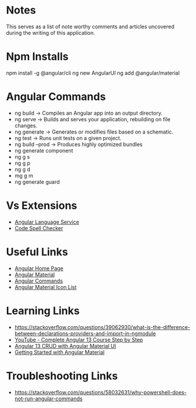 # Notes
This serves as a list of note worthy comments and articles uncovered during the writing of this application.

# Npm Installs
npm install -g @angular/cli
ng new AngularUI
ng add @angular/material

# Angular Commands
* ng build -> Compiles an Angular app into an output directory.
* ng serve -> Builds and serves your application, rebuilding on file changes.
* ng generate -> Generates or modifies files based on a schematic.
* ng test -> Runs unit tests on a given project.
* ng build –prod -> Produces highly optimized bundles
* ng generate component <componentName>
* ng g s <serviceName>
* ng g p <pipeName>
* ng g d <directiveName>
* mg g m <moduleName>
* ng generate guard <guardName>

# Vs Extensions
* [Angular Language Service](https://marketplace.visualstudio.com/items?itemName=Angular.ng-template)
* [Code Spell Checker](https://marketplace.visualstudio.com/items?itemName=streetsidesoftware.code-spell-checker)

# Useful Links
* [Angular Home Page](https://angular.io/start)
* [Angular Material](https://material.angular.io/components/categories)
* [Angular Commands](https://angular.io/cli/generate)
* [Angular Material Icon List](https://www.angularjswiki.com/angular/angular-material-icons-list-mat-icon-list/)

# Learning Links
* https://stackoverflow.com/questions/39062930/what-is-the-difference-between-declarations-providers-and-import-in-ngmodule
* [YouTube - Complete Angular 13 Course Step by Step](https://www.youtube.com/playlist)
* [Angular 13 CRUD with Angular Material UI](https://www.youtube.com/watch?v=jGbP620NahE)
* [Getting Started with Angular Material](https://melissahoughton.dev/2020/07/12/angular-material.html)

# Troubleshooting Links
* https://stackoverflow.com/questions/58032631/why-powershell-does-not-run-angular-commands